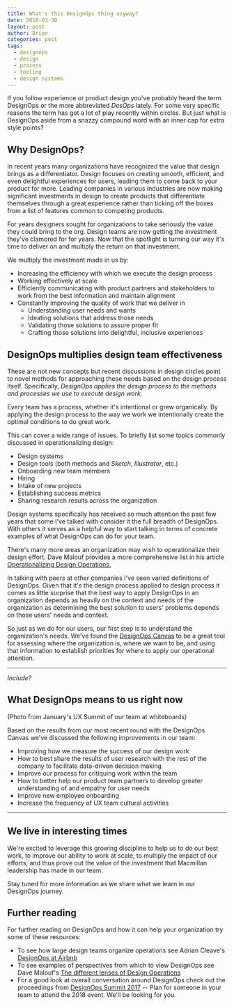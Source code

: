 ```yaml
---
title: What's this DesignOps thing anyway?
date: 2018-03-30
layout: post
author: Brian
categories: post
tags:
  - designops
  - design
  - process
  - tooling
  - design systems
---
```


If you follow experience or product design you've probably heard the term DesignOps or the more abbreviated _DesOps_ lately. For some very specific reasons the term has got a lot of play recently within circles. But just what is DesignOps aside from a snazzy compound word with an inner cap for extra style points?

## Why DesignOps? ##

In recent years many organizations have recognized the value that design brings as a differentiator. Design focuses on creating smooth, efficient, and even delightful experiences for users, leading them to come back to your product for more. Leading companies in various industries are now making significant investments in design to create products that differentiate themselves through a great experience rather than ticking off the boxes from a list of features common to competing products.

For years designers sought for organizations to take seriously the value they could bring to the org. Design teams are now getting the investment they've clamored for for years. Now that the spotlight is turning our way it's time to deliver on and multiply the return on that investment.

We multiply the investment made in us by:

- Increasing the efficiency with which we execute the design process
- Working effectively at scale
- Efficiently communicating with product partners and stakeholders to work from the best information and maintain alignment
- Constantly improving the quality of work that we deliver in
    - Understanding user needs and wants
    - Ideating solutions that address those needs
    - Validating those solutions to assure proper fit
    - Crafting those solutions into delightful, inclusive experiences

## DesignOps multiplies design team effectiveness ##

These are not new concepts but recent discussions in design circles point to novel methods for approaching these needs based on the design process itself. Specifically, *DesignOps applies the design process to the methods and processes we use to execute design work.*

Every team has a process, whether it's intentional or grew organically. By applying the design process to the way we work we intentionally create the optimal conditions to do great work.

This can cover a wide range of issues.  To briefly list some topics commonly discussed in operationalizing design:

- Design systems
- Design tools (both methods and _Sketch_, _Illustrator_, etc.)
- Onboarding new team members
- Hiring
- Intake of new projects
- Establishing success metrics
- Sharing research results across the organization

Design systems specifically has received so much attention the past few years that some I've talked with consider it the full breadth of DesignOps. With others it serves as a helpful way to start talking in terms of concrete examples of what DesignOps can do for your team.

There's many more areas an organization may wish to operationalize their design effort. Dave Malouf provides a more comprehensive list in his article [Operationalizing Design Operations.](https://medium.com/amplify-design/operationalizing-design-operations-7846a23bc99b)

In talking with peers at other companies I've seen varied definitions of DesignOps. Given that it's the design process applied to design process it comes as little surprise that the best way to apply DesignOps in an organization depends as heavily on the context and needs of the organization as determining the best solution to users' problems depends on those users' needs and context.

So just as we do for our users, our first step is to understand the organization's needs. We've found the [DesignOps Canvas](http://gamestorming.com/mapping-design-operations/) to be a great tool for assessing where the organization is, where we want to be, and using that information to establish priorities for where to apply our operational attention.

---

*Include?*

## What DesignOps means to us right now ##

(Photo from January's UX Summit of our team at whiteboards)

Based on the results from our most recent round with the DesignOps Canvas we've discussed the following improvements in our team:

- Improving how we measure the success of our design work
- How to best share the results of user research with the rest of the company to facilitate data-driven decision making
- Improve our process for critiquing work within the team
- How to better help our product team partners to develop greater understanding of and empathy for user needs
- Improve new employee onboarding
- Increase the frequency of UX team cultural activities

---

## We live in interesting times ##

We're excited to leverage this growing discipline to help us to do our best work, to improve our ability to work at scale, to multiply the impact of our efforts, and thus prove out the value of the investment that Macmillan leadership has made in our team.

Stay tuned for more information as we share what we learn in our DesignOps journey.


## Further reading ##

For further reading on DesignOps and how it can help your organization try some of these resources:

- To see how large design teams organize operations see Adrian Cleave's [DesignOps at Airbnb](https://airbnb.design/designops-airbnb/)
- To see examples of perspectives from which to view DesignOps see Dave Malouf's [The different lenses of Design Operations](https://medium.com/amplify-design/the-different-lenses-of-design-operations-c29086cf907f)
- For a good look at overall conversation around DesignOps check out the proceedings from [DesignOps Summit 2017](https://rosenfeldmedia.com/designopssummit2017/) -- Plan for someone in your team to attend the 2018 event. We'll be looking for you.

